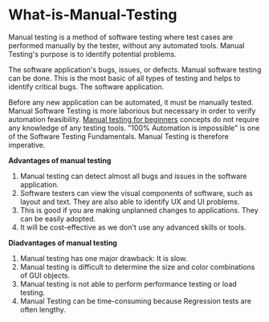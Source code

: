 # What-is-Manual-Testing

Manual testing is a method of software testing where test cases are performed manually by the tester, without any automated tools. Manual Testing's purpose is to identify potential problems.

The software application's bugs, issues, or defects. Manual software testing can be done.
This is the most basic of all types of testing and helps to identify critical bugs.
The software application.

Before any new application can be automated, it must be manually tested. Manual Software Testing is more laborious but necessary in order to verify automation feasibility. <a href="https://testpro.io/bootcamp/qa-engineer/">Manual testing for beginners</a> concepts do not require any knowledge of any testing tools. "100% Automation is impossible" is one of the Software Testing Fundamentals. Manual Testing is therefore imperative.



**Advantages of manual testing**

1) Manual testing can detect almost all bugs and issues in the software application.
2) Software testers can view the visual components of software, such as layout and text. They are also able to identify UX and UI problems.
3) This is good if you are making unplanned changes to applications. They can be easily adopted.
4) It will be cost-effective as we don't use any advanced skills or tools.

**Diadvantages of manual testing**

1) Manual testing has one major drawback: It is slow.
2) Manual testing is difficult to determine the size and color combinations of GUI objects.
3) Manual testing is not able to perform performance testing or load testing.
4) Manual Testing can be time-consuming because Regression tests are often lengthy.
